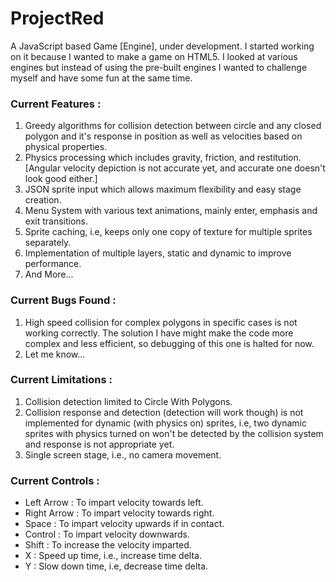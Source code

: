 # ProjectRed
A JavaScript based Game [Engine], under development. I started working on it because I wanted to make a game on HTML5. I looked at various engines but instead of using the pre-built engines I wanted to challenge myself and have some fun at the same time.

### Current Features :

1. Greedy algorithms for collision detection between circle and any closed polygon and it's response in position as well as velocities based on physical properties.
2. Physics processing which includes gravity, friction, and restitution. [Angular velocity depiction is not accurate yet, and accurate one doesn't look good either.]
3. JSON sprite input which allows maximum flexibility and easy stage creation.
4. Menu System with various text animations, mainly enter, emphasis and exit transitions.
5. Sprite caching, i.e, keeps only one copy of texture for multiple sprites separately.
6. Implementation of multiple layers, static and dynamic to improve performance.
7. And More...

### Current Bugs Found :

1. High speed collision for complex polygons in specific cases is not working correctly. The solution I have might make the code more complex and less efficient, so debugging of this one is halted for now.
2. Let me know...

### Current Limitations :

1. Collision detection limited to Circle With Polygons.
2. Collision response and detection (detection will work though) is not implemented for dynamic (with physics on) sprites, i.e, two dynamic sprites with physics turned on won't be detected by the collision system and response is not appropriate yet.
3. Single screen stage, i.e., no camera movement.

### Current Controls :

- Left Arrow : To impart velocity towards left.
- Right Arrow : To impart velocity towards right.
- Space : To impart velocity upwards if in contact.
- Control : To impart velocity downwards.
- Shift : To increase the velocity imparted.
- X : Speed up time, i.e., increase time delta.
- Y : Slow down time, i.e, decrease time delta.